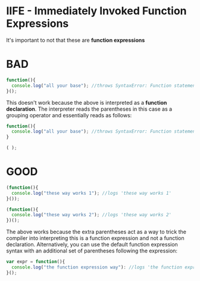 # IIFE - Immediately Invoked Function Expressions

It's important to not that these are **function expressions**

# BAD
```javascript
function(){ 
  console.log("all your base"); //throws SyntaxError: Function statements must have a name.
}();
```
This doesn't work because the above is interpreted as a **function declaration**.
The interpreter reads the parentheses in this case as a grouping operator and essentially reads as follows:
```javascript
function(){ 
  console.log("all your base"); //throws SyntaxError: Function statements must have a name.
}

( );
```

# GOOD

```javascript
(function(){ 
  console.log("these way works 1"); //logs 'these way works 1'
}());

(function(){
  console.log("these way works 2"); //logs 'these way works 2'
})();
```

The above works because the extra parentheses act as a way to trick the compiler into interpreting this is a function expression and not a function declaration. Alternatively, you can use the default function expression syntax with an additional set of parentheses following the expression:

```javascript
var expr = function(){
  console.log("the function expression way"): //logs 'the function expression way'
}();
```
